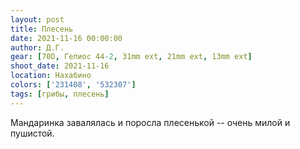 ```yaml
---
layout: post
title: Плесень
date: 2021-11-16 00:00:00
author: Д.Г.
gear: [70D, Гелиос 44-2, 31mm ext, 21mm ext, 13mm ext]
shoot_date: 2021-11-16
location: Нахабино
colors: ['231408', '532307']
tags: [грибы, плесень]
---
```

Мандаринка завалялась и поросла плесенькой -- очень милой и пушистой.

